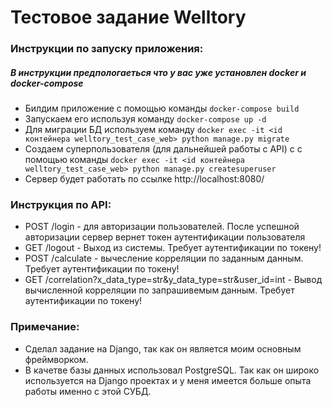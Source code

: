 # Тестовое задание Welltory

### Инструкции по запуску приложения:

##### В инструкции предпологаеться что у вас уже установлен docker и docker-compose

- Билдим приложение с помощью команды `docker-compose build`
- Запускаем его используя команду `docker-compose up -d`
- Для миграции БД используем команду `docker exec -it <id контейнера welltory_test_case_web> python manage.py migrate`
- Создаем суперпользователя (для дальнейшей работы с API) с с помощью команды `docker exec -it <id контейнера welltory_test_case_web> python manage.py createsuperuser`
- Сервер будет работать по ссылке http://localhost:8080/

### Инструкция по API:
- POST /login - для авторизации пользователей. После успешной авторизации сервер вернет токен аутентификации пользователя
- GET /logout - Выход из системы. Требует аутентификации по токену!
- POST /calculate - вычесление корреляции по заданным данным. Требует аутентификации по токену!
- GET /correlation?x_data_type=str&y_data_type=str&user_id=int - Вывод вычисленной корреляции по запрашивемым данным. Требует аутентификации по токену!

### Примечание:
- Сделал задание на Django, так как он является моим основным фреймворком.
- В качетве базы данных использовал PostgreSQL. Так как он широко используется на Django проектах и у меня имеется больше опыта работы именно с этой СУБД.